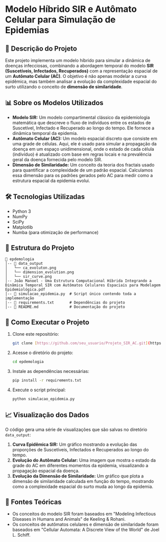 # Modelo Híbrido SIR e Autômato Celular para Simulação de Epidemias

## 📌 Descrição do Projeto
Este projeto implementa um modelo híbrido para simular a dinâmica de doenças infecciosas, combinando a abordagem temporal do modelo **SIR (Suscetíveis, Infectados, Recuperados)** com a representação espacial de um **Autômato Celular (AC)**. O objetivo é não apenas modelar a curva epidêmica, mas também analisar a evolução da complexidade espacial do surto utilizando o conceito de **dimensão de similaridade**.

## 📊 Sobre os Modelos Utilizados
-   **Modelo SIR:** Um modelo compartimental clássico da epidemiologia matemática que descreve o fluxo de indivíduos entre os estados de Suscetível, Infectado e Recuperado ao longo do tempo. Ele fornece a dinâmica temporal da epidemia.
-   **Autômato Celular (AC):** Um modelo espacial discreto que consiste em uma grade de células. Aqui, ele é usado para simular a propagação da doença em um espaço unidimensional, onde o estado de cada célula (indivíduo) é atualizado com base em regras locais e na prevalência geral da doença fornecida pelo modelo SIR.
-   **Dimensão de Similaridade:** Um conceito da teoria dos fractais usado para quantificar a complexidade de um padrão espacial. Calculamos essa dimensão para os padrões gerados pelo AC para medir como a estrutura espacial da epidemia evolui.

## 🛠 Tecnologias Utilizadas
-   Python 3
-   NumPy
-   SciPy
-   Matplotlib
-   Numba (para otimização de performance)

## 📁 Estrutura do Projeto
```
📂 epdemologia
│-- 📂 data_output
│   └── ca_evoluton.png
│   └── dimension_evolution.png
│   └── sir_curve.png
│-- João Manoel - Uma Estrutura Computacional Híbrida Integrando a Dinâmica Temporal SIR com Autômatos Celulares Espaciais para Modelagem Epidemiológica.pdf
│-- 📜 simulacao_epidemia.py  # Script único contendo toda a implementação
│-- 📜 requirements.txt       # Dependências do projeto
│-- 📜 README.md              # Documentação do projeto
```
## 🔧 Como Executar o Projeto
1.  Clone este repositório:
    ```bash
    git clone [https://github.com/seu_usuario/Projeto_SIR_AC.git](https://github.com/seu_usuario/Projeto_SIR_AC.git)
    ```
2.  Acesse o diretório do projeto:
    ```bash
    cd epdemologia
    ```
3.  Instale as dependências necessárias:
    ```bash
    pip install -r requirements.txt
    ```
4.  Execute o script principal:
    ```bash
    python simulacao_epidemia.py
    ```

## 📈 Visualização dos Dados
O código gera uma série de visualizações que são salvas no diretório `data_output`:
1.  **Curva Epidêmica SIR:** Um gráfico mostrando a evolução das proporções de Suscetíveis, Infectados e Recuperados ao longo do tempo.
2.  **Evolução do Autômato Celular:** Uma imagem que mostra o estado da grade do AC em diferentes momentos da epidemia, visualizando a propagação espacial da doença.
3.  **Evolução da Dimensão de Similaridade:** Um gráfico que plota a dimensão de similaridade calculada em função do tempo, mostrando como a complexidade espacial do surto muda ao longo da epidemia.

## 📑 Fontes Teóricas
-   Os conceitos do modelo SIR foram baseados em "Modeling Infectious Diseases in Humans and Animals" de Keeling & Rohani.
-   Os conceitos de autômatos celulares e dimensão de similaridade foram baseados em "Cellular Automata: A Discrete View of the World" de Joel L. Schiff.
